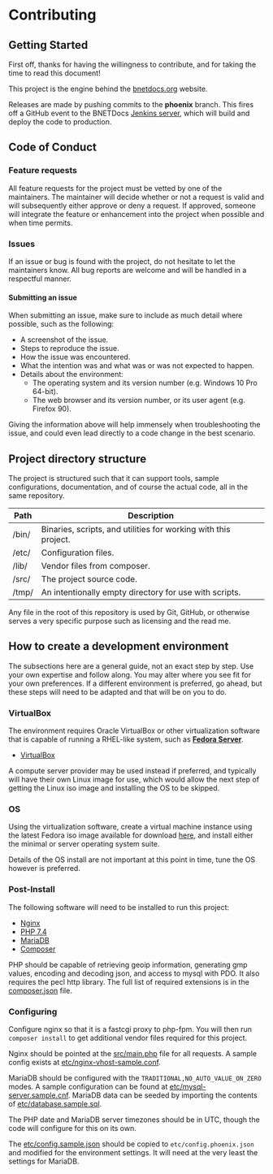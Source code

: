 # Contributing
## Getting Started
First off, thanks for having the willingness to contribute, and for taking the
time to read this document!

This project is the engine behind the [bnetdocs.org](https://bnetdocs.org)
website.

Releases are made by pushing commits to the **phoenix** branch. This fires off
a GitHub event to the BNETDocs [Jenkins server](https://jenkins.bnetdocs.org/),
which will build and deploy the code to production.

## Code of Conduct
### Feature requests
All feature requests for the project must be vetted by one of the maintainers.
The maintainer will decide whether or not a request is valid and will
subsequently either approve or deny a request. If approved, someone will
integrate the feature or enhancement into the project when possible and when
time permits.

### Issues
If an issue or bug is found with the project, do not hesitate to let the
maintainers know. All bug reports are welcome and will be handled in a
respectful manner.

#### Submitting an issue
When submitting an issue, make sure to include as much detail where possible,
such as the following:

* A screenshot of the issue.
* Steps to reproduce the issue.
* How the issue was encountered.
* What the intention was and what was or was not expected to happen.
* Details about the environment:
  * The operating system and its version number (e.g. Windows 10 Pro 64-bit).
  * The web browser and its version number, or its user agent (e.g. Firefox 90).

Giving the information above will help immensely when troubleshooting the issue,
and could even lead directly to a code change in the best scenario.

## Project directory structure
The project is structured such that it can support tools, sample configurations,
documentation, and of course the actual code, all in the same repository.

| Path  | Description                                                          |
|-------|----------------------------------------------------------------------|
| /bin/ | Binaries, scripts, and utilities for working with this project.      |
| /etc/ | Configuration files.                                                 |
| /lib/ | Vendor files from composer.                                          |
| /src/ | The project source code.                                             |
| /tmp/ | An intentionally empty directory for use with scripts.               |

Any file in the root of this repository is used by Git, GitHub, or otherwise
serves a very specific purpose such as licensing and the read me.

## How to create a development environment
The subsections here are a general guide, not an exact step by step. Use your
own expertise and follow along. You may alter where you see fit for your own
preferences. If a different environment is preferred, go ahead, but these steps
will need to be adapted and that will be on you to do.

### VirtualBox
The environment requires Oracle VirtualBox or other virtualization software
that is capable of running a RHEL-like system, such as
[**Fedora Server**](https://getfedora.org/server/).

* [VirtualBox](https://www.virtualbox.org/)

A compute server provider may be used instead if preferred, and typically will
have their own Linux image for use, which would allow the next step of getting
the Linux iso image and installing the OS to be skipped.

### OS
Using the virtualization software, create a virtual machine instance using the
latest Fedora iso image available for download
[here](https://getfedora.org/server/), and install either the minimal or server
operating system suite.

Details of the OS install are not important at this point in time, tune the OS
however is preferred.

### Post-Install
The following software will need to be installed to run this project:

* [Nginx](https://www.nginx.com/resources/wiki/start/topics/tutorials/install/)
* [PHP 7.4](https://blog.remirepo.net/post/2019/12/03/Install-PHP-7.4-on-CentOS-RHEL-or-Fedora)
* [MariaDB](https://mariadb.com/kb/en/library/yum/)
* [Composer](https://getcomposer.org/)

PHP should be capable of retrieving geoip information, generating gmp values,
encoding and decoding json, and access to mysql with PDO. It also requires the
pecl http library. The full list of required extensions is in the
[composer.json](./composer.json) file.

### Configuring
Configure nginx so that it is a fastcgi proxy to php-fpm. You will then run
`composer install` to get additional vendor files required for this project.

Nginx should be pointed at the [src/main.php](./src/main.php) file for all
requests. A sample config exists at
[etc/nginx-vhost-sample.conf](./etc/nginx-vhost-sample.conf).

MariaDB should be configured with the `TRADITIONAL,NO_AUTO_VALUE_ON_ZERO` modes.
A sample configuration can be found at
[etc/mysql-server.sample.cnf](./etc/mysql-server.sample.cnf). MariaDB data can
be seeded by importing the contents of
[etc/database.sample.sql](./etc/database.sample.sql).

The PHP date and MariaDB server timezones should be in UTC, though the code will
configure for this on its own.

The [etc/config.sample.json](./etc/config.sample.json) should be copied to
`etc/config.phoenix.json` and modified for the environment settings. It will
need at the very least the settings for MariaDB.
